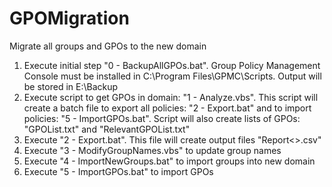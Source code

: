 # GPOMigration

Migrate all groups and GPOs to the new domain

1. Execute initial step "0 - BackupAllGPOs.bat". Group Policy Management Console must be installed in C:\Program Files\GPMC\Scripts. Output will be stored in E:\Backup
2. Execute script to get GPOs in domain: "1 - Analyze.vbs". This script will create a batch file to export all policies: "2 - Export.bat" and to import policies: "5 - ImportGPOs.bat". Script will also create lists of GPOs: "GPOList.txt" and "RelevantGPOList.txt"
3. Execute "2 - Export.bat". This file will create output files "Report<<number>>.csv"
4. Execute "3 - ModifyGroupNames.vbs" to update group names
5. Execute "4 - ImportNewGroups.bat" to import groups into new domain
6. Execute "5 - ImportGPOs.bat" to import GPOs